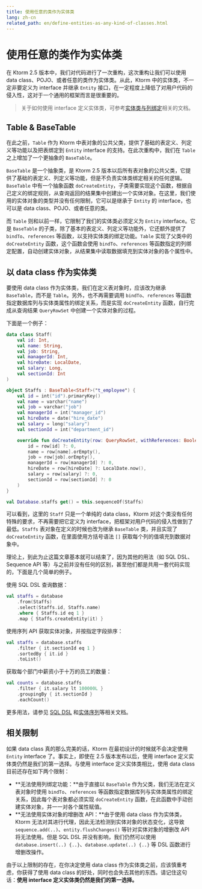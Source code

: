 ```yaml
---
title: 使用任意的类作为实体类
lang: zh-cn
related_path: en/define-entities-as-any-kind-of-classes.html
---
```


# 使用任意的类作为实体类

在 Ktorm 2.5 版本中，我们对代码进行了一次重构，这次重构让我们可以使用 data class、POJO、或者任意的类作为实体类。从此，Ktorm 中的实体类，不一定非要定义为 interface 并继承 `Entity` 接口，在一定程度上降低了对用户代码的侵入性，这对于一个通用的框架而言是很重要的。

> 关于如何使用 interface 定义实体类，可参考[实体类与列绑定](./entities-and-column-binding.html)相关的文档。

## Table & BaseTable

在此之前，`Table` 作为 Ktorm 中表对象的公共父类，提供了基础的表定义、列定义等功能以及把表绑定到 `Entity` interface 的支持。在此次重构中，我们在 `Table` 之上增加了一个更抽象的 `BaseTable`。

`BaseTable` 是一个抽象类，是 Ktorm 2.5 版本以后所有表对象的公共父类，它提供了基础的表定义、列定义等功能，但是不负责实体类绑定相关的任何逻辑。`BaseTable` 中有一个抽象函数 `doCreateEntity`，子类需要实现这个函数，根据自己定义的绑定规则，从查询返回的结果集中创建出一个实体对象。在这里，我们使用的实体对象的类型并没有任何限制，它可以是继承于 `Entity` 的 interface，也可以是 data class、POJO、或者任意的类。

而 `Table` 则和以前一样，它限制了我们的实体类必须定义为 `Entity` interface。它是 `BaseTable` 的子类，除了基本的表定义、列定义等功能外，它还额外提供了 `bindTo`、`references` 等函数，以支持实体类的绑定功能。`Table` 实现了父类中的 `doCreateEntity` 函数，这个函数会使用 `bindTo`、`references` 等函数指定的列绑定配置，自动创建实体对象，从结果集中读取数据填充到实体对象的各个属性中。

## 以 data class 作为实体类

要使用 data class 作为实体类，我们在定义表对象时，应该改为继承 `BaseTable`，而不是 `Table`。另外，也不再需要调用 `bindTo`、`references` 等函数指定数据库列与实体类属性的绑定关系，而是实现 `doCreateEntity` 函数，自行完成从查询结果 `QueryRowSet` 中创建一个实体对象的过程。

下面是一个例子：

```kotlin
data class Staff(
    val id: Int,
    val name: String,
    val job: String,
    val managerId: Int,
    val hireDate: LocalDate,
    val salary: Long,
    val sectionId: Int
)

object Staffs : BaseTable<Staff>("t_employee") {
    val id = int("id").primaryKey()
    val name = varchar("name")
    val job = varchar("job")
    val managerId = int("manager_id")
    val hireDate = date("hire_date")
    val salary = long("salary")
    val sectionId = int("department_id")

    override fun doCreateEntity(row: QueryRowSet, withReferences: Boolean) = Staff(
        id = row[id] ?: 0,
        name = row[name].orEmpty(),
        job = row[job].orEmpty(),
        managerId = row[managerId] ?: 0,
        hireDate = row[hireDate] ?: LocalDate.now(),
        salary = row[salary] ?: 0,
        sectionId = row[sectionId] ?: 0
    )
}

val Database.staffs get() = this.sequenceOf(Staffs)
```

可以看到，这里的 `Staff` 只是一个单纯的 data class，Ktorm 对这个类没有任何特殊的要求，不再需要把它定义为 interface，把框架对用户代码的侵入性做到了最低。`Staffs` 表对象在定义的时候也改为继承 `BaseTable` 类，并且实现了 `doCreateEntity` 函数，在里面使用方括号语法 `[]` 获取每个列的值填充到数据对象中。

理论上，到此为止这篇文章基本就可以结束了，因为其他的用法（如 SQL DSL、Sequence API 等）与之前并没有任何的区别，甚至他们都是共用一套代码实现的，下面是几个简单的例子。

使用 SQL DSL 查询数据：

```kotlin
val staffs = database
    .from(Staffs)
    .select(Staffs.id, Staffs.name)
    .where { Staffs.id eq 1 }
    .map { Staffs.createEntity(it) }
```

使用序列 API 获取实体对象，并按指定字段排序：

```kotlin
val staffs = database.staffs
    .filter { it.sectionId eq 1 }
    .sortedBy { it.id }
    .toList()
```

获取每个部门中薪资小于十万的员工的数量：

```kotlin
val counts = database.staffs
    .filter { it.salary lt 100000L }
    .groupingBy { it.sectionId }
    .eachCount()
```

更多用法，请参见 [SQL DSL](./query.html) 和[实体序列](./entity-sequence.html)等相关文档。

## 相关限制

如果 data class 真的那么完美的话，Ktorm 在最初设计的时候就不会决定使用 `Entity` interface 了。事实上，即使在 2.5 版本发布以后，使用 interface 定义实体类仍然是我们的第一选择。与使用 interface 定义实体类相比，使用 data class 目前还存在如下两个限制：

- **无法使用列绑定功能：**由于直接以 `BaseTable` 作为父类，我们无法在定义表对象时使用 `bindTo`、`references` 等函数指定数据库列与实体类属性的绑定关系，因此每个表对象都必须实现 `doCreateEntity` 函数，在此函数中手动创建实体对象，并一一对各个属性赋值。
- **无法使用实体对象的增删改 API：**由于使用 data class 作为实体类，Ktorm 无法对其进行代理，因此无法检测到实体对象的状态变化，这导致 `sequence.add(..)`、`entity.flushChanges()` 等针对实体对象的增删改 API 将无法使用。但是 SQL DSL 并没有影响，我们仍然可以使用 `database.insert(..) {..}`、`database.update(..) {..}` 等 DSL 函数进行增删改操作。

由于以上限制的存在，在你决定使用 data class 作为实体类之前，应该慎重考虑，你获得了使用 data class 的好处，同时也会失去其他的东西。请记住这句话：**使用 interface 定义实体类仍然是我们的第一选择。**

